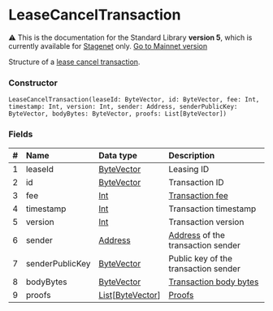 # LeaseCancelTransaction

:warning: This is the documentation for the Standard Library **version 5**, which is currently available for [Stagenet](/en/blockchain/blockchain-network/) only. [Go to Mainnet version](/en/ride/structures/transaction-structures/lease-cancel-transaction)

Structure of a [lease cancel transaction](/en/blockchain/transaction-type/lease-cancel-transaction).

### Constructor

``` ride
LeaseCancelTransaction(leaseId: ByteVector, id: ByteVector, fee: Int, timestamp: Int, version: Int, sender: Address, senderPublicKey: ByteVector, bodyBytes: ByteVector, proofs: List[ByteVector])
```

### Fields

| # | Name | Data type | Description |
| :--- | :--- | :--- | :--- |
| 1 | leaseId | [ByteVector](/en/ride/v5/data-types/byte-vector) | Leasing ID |
| 2 | id | [ByteVector](/en/ride/v5/data-types/byte-vector) | Transaction ID |
| 3 | fee | [Int](/en/ride/v5/data-types/int) | [Transaction fee](/en/blockchain/transaction/transaction-fee) |
| 4 | timestamp | [Int](/en/ride/v5/data-types/int) | Transaction timestamp |
| 5 | version | [Int](/en/ride/v5/data-types/int) | Transaction version |
| 6 | sender | [Address](/en/ride/v5/structures/common-structures/address) | [Address](/en/blockchain/account/address) of the transaction sender |
| 7 | senderPublicKey | [ByteVector](/en/ride/v5/data-types/byte-vector) | Public key of the transaction sender |
| 8 | bodyBytes | [ByteVector](/en/ride/v5/data-types/byte-vector) | [Transaction body bytes](/en/blockchain/glossary#t) |
| 9 | proofs | [List](/en/ride/v5/data-types/list)[[ByteVector](/en/ride/v5/data-types/byte-vector)] | [Proofs](/en/blockchain/transaction/transaction-proof) |
